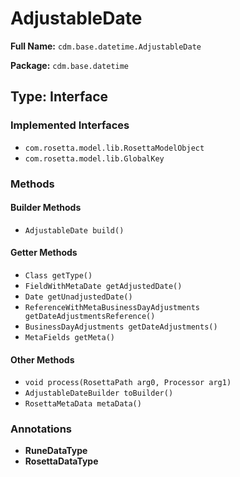 # AdjustableDate

**Full Name:** `cdm.base.datetime.AdjustableDate`

**Package:** `cdm.base.datetime`

## Type: Interface

### Implemented Interfaces

- `com.rosetta.model.lib.RosettaModelObject`
- `com.rosetta.model.lib.GlobalKey`

### Methods

#### Builder Methods

- `AdjustableDate build()`

#### Getter Methods

- `Class getType()`
- `FieldWithMetaDate getAdjustedDate()`
- `Date getUnadjustedDate()`
- `ReferenceWithMetaBusinessDayAdjustments getDateAdjustmentsReference()`
- `BusinessDayAdjustments getDateAdjustments()`
- `MetaFields getMeta()`

#### Other Methods

- `void process(RosettaPath arg0, Processor arg1)`
- `AdjustableDateBuilder toBuilder()`
- `RosettaMetaData metaData()`

### Annotations

- **RuneDataType**
- **RosettaDataType**

